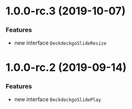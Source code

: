 <a name="1.0.0-rc.3"></a>
# 1.0.0-rc.3 (2019-10-07)

### Features

* new interface `DeckdeckgoSlideResize`

<a name="1.0.0-rc.2"></a>
# 1.0.0-rc.2 (2019-09-14)

### Features

* new interface `DeckdeckgoSlidePlay`
